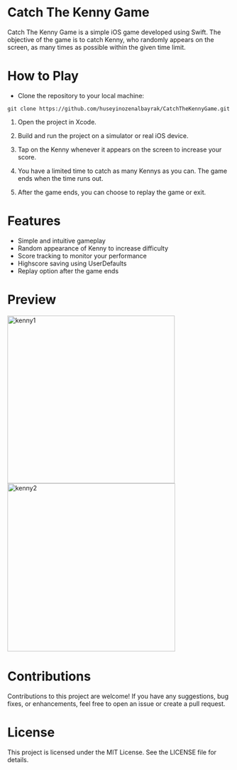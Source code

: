 # Catch The Kenny Game
Catch The Kenny Game is a simple iOS game developed using Swift. The objective of the game is to catch Kenny, who randomly appears on the screen, as many times as possible within the given time limit.


# How to Play
- Clone the repository to your local machine:
```
git clone https://github.com/huseyinozenalbayrak/CatchTheKennyGame.git
```
1. Open the project in Xcode.

2. Build and run the project on a simulator or real iOS device.

3. Tap on the Kenny whenever it appears on the screen to increase your score.

4. You have a limited time to catch as many Kennys as you can. The game ends when the time runs out.

5. After the game ends, you can choose to replay the game or exit.


# Features
- Simple and intuitive gameplay
- Random appearance of Kenny to increase difficulty
- Score tracking to monitor your performance
- Highscore saving using UserDefaults
- Replay option after the game ends


# Preview
<img width="377" alt="kenny1" src="https://github.com/huseyinozenalbayrak/Catch_the_Kenny/assets/135959878/deb1fcfc-dc89-45b8-ba5b-a3090c8325a1">
<img width="378" alt="kenny2" src="https://github.com/huseyinozenalbayrak/Catch_the_Kenny/assets/135959878/e9a2fb1d-95ba-4c42-a3ed-988fcb0221cf">


# Contributions
Contributions to this project are welcome! If you have any suggestions, bug fixes, or enhancements, feel free to open an issue or create a pull request.


# License
This project is licensed under the MIT License. See the LICENSE file for details.

